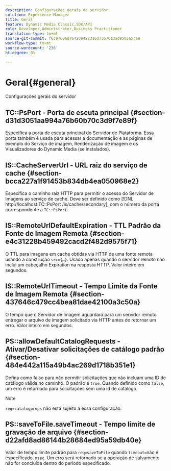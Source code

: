 ```yaml
---
description: Configurações gerais do servidor
solution: Experience Manager
title: Geral
feature: Dynamic Media Classic,SDK/API
role: Developer,Administrator,Business Practitioner
translation-type: tm+mt
source-git-commit: f6c97606d7a4209427316d7367013ad9585a5cae
workflow-type: tm+mt
source-wordcount: '236'
ht-degree: 0%

---
```



# Geral{#general}

Configurações gerais do servidor

## TC::PsPort - Porta de escuta principal {#section-d31d3051aa994a76b60b70c3d9f7e89f}

Especifica a porta de escuta principal do Servidor de Plataforma. Essa porta também é usada para acessar a documentação e as páginas de exemplo do Serviço de imagem, Renderização de imagem e os Visualizadores do Dynamic Media (se instalados).

## IS::CacheServerUrl - URL raiz do serviço de cache {#section-bcca227a1f91453b834db4ea050968e2}

Especifica o caminho raiz HTTP para permitir o acesso do Servidor de Imagens ao serviço de cache. Deve ser definido como [!DNL http://localhost:TC::PsPort /is/cache/secondary], com o número da porta correspondente a `TC::PsPort`.

## IS::RemoteUrlDefaultExpiration - TTL Padrão da Fonte de Imagem Remota {#section-e4c31228b459492cacd2f482d9575f71}

O TTL para imagens em cache obtidas via HTTP de uma fonte remota usando a construção `src={…}`. Usado apenas quando o servidor remoto não inclui um cabeçalho Expiration na resposta HTTP. Valor inteiro em segundos.

## IS::RemoteUrlTimeout - Tempo Limite da Fonte de Imagem Remota {#section-437646c479cc4bea81dae42100a3c50a}

O tempo que o Servidor de Imagem aguardará para um servidor remoto entregar o arquivo de imagem solicitado via HTTP antes de retornar um erro. Valor inteiro em segundos.

## PS::allowDefaultCatalogRequests - Ativar/Desativar solicitações de catálogo padrão {#section-484e442a115a49b4ac269d1718b351e1}

Defina como falso para não permitir solicitações que não incluam uma ID de catálogo válida no caminho. O padrão é `true`. Quando definido como `false`, um erro é retornado para solicitações sem uma id de catálogo.

>[!NOTE]
>
>`req=catalogprops` não está sujeito a essa configuração.

## PS::saveToFile.saveTimeout - Tempo limite de gravação de arquivo {#section-d22afd8ad86144b28684ed95a59db40e}

Valor de tempo limite padrão para `req=saveToFile` quando `timeout=`não é especificado. `msec`. Um erro será retornado se a operação de salvamento não for concluída dentro do período especificado.
